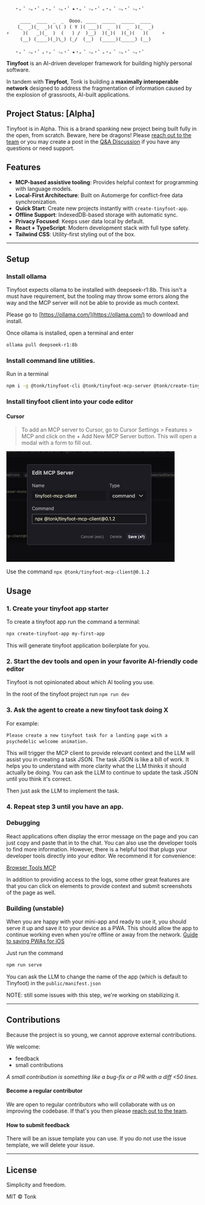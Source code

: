 ```
   ・。゜☆。・゜。・。゜☆。・゜★・。゜☆。・゜。・。゜☆。・゜☆。・゜

     ____  ____  _  _  Oooo. ____  _____  _____  ____
    (_  _)(_  _)( \( ) ( Y )( ___)(  _  )(  _  )(_  _)
⚡     )(   _)(_  )  (   ) /  )__)  )(_)(  )(_)(   )(     ⚡
     (__) (____)(_)\_) (_/  (__)  (_____)(_____) (__)

   ・。゜☆。・゜。・。゜☆。・゜★・。゜☆。・゜。・。゜☆。・゜☆。・゜
```

**Tinyfoot** is an AI-driven developer framework for building highly personal software.

In tandem with **Tinyfoot**, Tonk is building a **maximally interoperable network** designed to address the fragmentation of information caused by the explosion of grassroots, AI-built applications.

## Project Status: [Alpha]

Tinyfoot is in Alpha. This is a brand spanking new project being built fully in the open, from scratch. Beware, here be dragons! Please [reach out to the team](https://linktr.ee/tonklabs) or you may create a post in the [Q&A Discussion](https://github.com/tonk-labs/tinyfoot/discussions/categories/q-a) if you have any questions or need support.

## Features

- **MCP-based assistive tooling**: Provides helpful context for programming with language models.
- **Local-First Architecture**: Built on Automerge for conflict-free data synchronization.
- **Quick Start**: Create new projects instantly with `create-tinyfoot-app`.
- **Offline Support**: IndexedDB-based storage with automatic sync.
- **Privacy Focused**: Keeps user data local by default.
- **React + TypeScript**: Modern development stack with full type safety.
- **Tailwind CSS**: Utility-first styling out of the box.

---

## Setup

### Install ollama

Tinyfoot expects ollama to be installed with deepseek-r1:8b. This isn't a must have requirement, but the tooling may throw some errors along the way and the MCP server will not be able to provide as much context.

Please go to [https://ollama.com/](https://ollama.com/) to download and install.

Once ollama is installed, open a terminal and enter

```bash
ollama pull deepseek-r1:8b
```

### Install command line utilities.

Run in a terminal

```bash
npm i -g @tonk/tinyfoot-cli @tonk/tinyfoot-mcp-server @tonk/create-tinyfoot-app
```

### Install tinyfoot client into your code editor

#### Cursor

> To add an MCP server to Cursor, go to Cursor Settings > Features > MCP and click on the + Add New MCP Server button. This will open a modal with a form to fill out.

![Config options](documentation/tinyfoot-mcp-client-config.png)

Use the command `npx @tonk/tinyfoot-mcp-client@0.1.2`

## Usage

### 1. Create your tinyfoot app starter

To create a tinyfoot app run the command a terminal:

```bash
npx create-tinyfoot-app my-first-app
```

This will generate tinyfoot application boilerplate for you.

### 2. Start the dev tools and open in your favorite AI-friendly code editor

Tinyfoot is not opinionated about which AI tooling you use.

In the root of the tinyfoot project run `npm run dev`

### 3. Ask the agent to create a new tinyfoot task doing X

For example:

```
Please create a new tinyfoot task for a landing page with a psychedelic welcome animation.
```

This will trigger the MCP client to provide relevant context and the LLM will assist you in creating a task JSON. The task JSON is like a bill of work. It helps you to understand with more clarity what the LLM thinks it should actually be doing. You can ask the LLM to continue to update the task JSON until you think it's correct.

Then just ask the LLM to implement the task.

### 4. Repeat step 3 until you have an app.

### Debugging

React applications often display the error message on the page and you can just copy and paste that in to the chat. You can also use the developer tools to find more information. However, there is a helpful tool that plugs your developer tools directly into your editor. We recommend it for convenience:

[Browser Tools MCP](https://github.com/AgentDeskAI/browser-tools-mcp)

In addition to providing access to the logs, some other great features are that you can click on elements to provide context and submit screenshots of the page as well.

### Building (unstable)

When you are happy with your mini-app and ready to use it, you should serve it up and save it to your device as a PWA. This should allow the app to continue working even when you're offline or away from the network.
[Guide to saving PWAs for iOS](https://help.shore.com/en/how-do-i-save-the-pwa-on-my-smartphone)

Just run the command

```bash
npm run serve
```

You can ask the LLM to change the name of the app (which is default to Tinyfoot) in the `public/manifest.json`

NOTE: still some issues with this step, we're working on stabilizing it.

---

## Contributions

Because the project is so young, we cannot approve external contributions.

We welcome:

- feedback
- small contributions

_A small contribution is something like a bug-fix or a PR with a diff <50 lines._

#### Become a regular contributor

We are open to regular contributors who will collaborate with us on improving the codebase. If that's you then please [reach out to the team](https://linktr.ee/tonklabs).

#### How to submit feedback

There will be an issue template you can use. If you do not use the issue template, we will delete your issue.

---

## License

Simplicity and freedom.

MIT © Tonk
